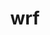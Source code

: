 ---
title: "wrf"
layout: cache
categories: [package, develop]
meta: {"compilers": ["gcc@11.4.0", "gcc@12.4.0", "intel-oneapi-compilers@2024.1.0", "intel-oneapi-compilers@2025.1.0"], "num_specs": 95, "num_specs_by_stack": {"aws-pcluster-neoverse_v1": 17, "aws-pcluster-x86_64_v4": 32, "e4s": 30, "e4s-oneapi": 16, "root": 95}, "oss": ["amzn2", "ubuntu22.04"], "platforms": ["linux"], "stacks": ["aws-pcluster-neoverse_v1", "aws-pcluster-x86_64_v4", "e4s", "e4s-oneapi", "root"], "targets": ["neoverse_v1", "x86_64_v3", "x86_64_v4"], "versions": ["4.6.1"]}
spec_details: [{"compiler": "intel-oneapi-compilers@2024.1.0", "hash": "242lgu6h3u4salk3mdmc2uiesmfxunth", "os": "amzn2", "platform": "linux", "size": "-", "stacks": ["aws-pcluster-x86_64_v4", "root"], "target": "x86_64_v3", "variants": ["~adios2", "build_system=generic", "build_type='dm+sm'", "~chem", "compile_type=em_real", "nesting=basic", "~netcdf_classic", "patches:=68548f6,908c718,d2f296e,f3dd50d", "+pnetcdf"], "versions": ["4.6.1"]}, {"compiler": "intel-oneapi-compilers@2024.1.0", "hash": "2aoit2fvm2zoq73jbggdn3c4tumnyfrp", "os": "amzn2", "platform": "linux", "size": "-", "stacks": ["aws-pcluster-x86_64_v4", "root"], "target": "x86_64_v4", "variants": ["~adios2", "build_system=generic", "build_type='dm+sm'", "~chem", "compile_type=em_real", "nesting=basic", "~netcdf_classic", "patches:=68548f6,908c718,d2f296e,f3dd50d", "+pnetcdf"], "versions": ["4.6.1"]}, {"compiler": "gcc@12.4.0", "hash": "2fepezdz4hd2siiydkclfyepo5a2yvmj", "os": "amzn2", "platform": "linux", "size": "-", "stacks": ["aws-pcluster-neoverse_v1", "root"], "target": "neoverse_v1", "variants": ["~adios2", "build_system=generic", "build_type=dmpar", "~chem", "compile_type=em_real", "nesting=basic", "~netcdf_classic", "patches:=68548f6,908c718,f3dd50d", "+pnetcdf"], "versions": ["4.6.1"]}, {"compiler": "intel-oneapi-compilers@2024.1.0", "hash": "2hdclsjnsybbi27dj74h2fmv4vmwmqxn", "os": "amzn2", "platform": "linux", "size": "-", "stacks": ["aws-pcluster-x86_64_v4", "root"], "target": "x86_64_v4", "variants": ["~adios2", "build_system=generic", "build_type='dm+sm'", "~chem", "compile_type=em_real", "nesting=basic", "~netcdf_classic", "patches:=68548f6,908c718,d2f296e,f3dd50d", "+pnetcdf"], "versions": ["4.6.1"]}, {"compiler": "gcc@11.4.0", "hash": "2mrptaazgor3jjocyuppknrtyffed5ac", "os": "ubuntu22.04", "platform": "linux", "size": "-", "stacks": ["e4s", "root"], "target": "x86_64_v3", "variants": ["~adios2", "build_system=generic", "build_type=dmpar", "~chem", "compile_type=em_real", "nesting=basic", "~netcdf_classic", "patches:=68548f6,908c718,f3dd50d", "+pnetcdf"], "versions": ["4.6.1"]}, {"compiler": "gcc@11.4.0", "hash": "3api6wzvrwe5wxov3rz4nxnw7emcvlql", "os": "ubuntu22.04", "platform": "linux", "size": "-", "stacks": ["e4s", "root"], "target": "x86_64_v3", "variants": ["~adios2", "build_system=generic", "build_type=dmpar", "~chem", "compile_type=em_real", "nesting=basic", "~netcdf_classic", "patches:=68548f6,908c718,f3dd50d", "+pnetcdf"], "versions": ["4.6.1"]}, {"compiler": "gcc@11.4.0", "hash": "3mhvzbrdtb5fah2cwcri7tv7ztupw7ip", "os": "ubuntu22.04", "platform": "linux", "size": "-", "stacks": ["e4s", "root"], "target": "x86_64_v3", "variants": ["~adios2", "build_system=generic", "build_type=dmpar", "~chem", "compile_type=em_real", "nesting=basic", "~netcdf_classic", "patches:=68548f6,908c718,f3dd50d", "+pnetcdf"], "versions": ["4.6.1"]}, {"compiler": "gcc@11.4.0", "hash": "3uqnlaiyidcup452zga7fnr3wdt2n2gx", "os": "ubuntu22.04", "platform": "linux", "size": "-", "stacks": ["e4s", "root"], "target": "x86_64_v3", "variants": ["~adios2", "build_system=generic", "build_type=dmpar", "~chem", "compile_type=em_real", "nesting=basic", "~netcdf_classic", "patches:=68548f6,908c718,f3dd50d", "+pnetcdf"], "versions": ["4.6.1"]}, {"compiler": "gcc@12.4.0", "hash": "42qpybdkd57tdtyqyxxfx4elyd6f4rsi", "os": "amzn2", "platform": "linux", "size": "-", "stacks": ["aws-pcluster-neoverse_v1", "root"], "target": "neoverse_v1", "variants": ["~adios2", "build_system=generic", "build_type=dmpar", "~chem", "compile_type=em_real", "nesting=basic", "~netcdf_classic", "patches:=68548f6,908c718,f3dd50d", "+pnetcdf"], "versions": ["4.6.1"]}, {"compiler": "gcc@12.4.0", "hash": "437bbhapm6lqxgymqmuzhnbjbvptynql", "os": "amzn2", "platform": "linux", "size": "-", "stacks": ["aws-pcluster-neoverse_v1", "root"], "target": "neoverse_v1", "variants": ["~adios2", "build_system=generic", "build_type=dmpar", "~chem", "compile_type=em_real", "nesting=basic", "~netcdf_classic", "patches:=68548f6,908c718,f3dd50d", "+pnetcdf"], "versions": ["4.6.1"]}, {"compiler": "intel-oneapi-compilers@2025.1.0", "hash": "4dn4vlardq4c2ievyen7fdv67h6uov3u", "os": "ubuntu22.04", "platform": "linux", "size": "-", "stacks": ["e4s-oneapi", "root"], "target": "x86_64_v3", "variants": ["~adios2", "build_system=generic", "build_type=dmpar", "~chem", "compile_type=em_real", "nesting=basic", "~netcdf_classic", "patches:=68548f6,908c718,d2f296e,f3dd50d", "+pnetcdf"], "versions": ["4.6.1"]}, {"compiler": "intel-oneapi-compilers@2024.1.0", "hash": "4tefflhfdw6z7dag7oycun6uqgfytzjj", "os": "amzn2", "platform": "linux", "size": "-", "stacks": ["aws-pcluster-x86_64_v4", "root"], "target": "x86_64_v3", "variants": ["~adios2", "build_system=generic", "build_type='dm+sm'", "~chem", "compile_type=em_real", "nesting=basic", "~netcdf_classic", "patches:=68548f6,908c718,d2f296e,f3dd50d", "+pnetcdf"], "versions": ["4.6.1"]}, {"compiler": "gcc@11.4.0", "hash": "4zo6dioi5gjisx3spmwc2ad74n3gt2vy", "os": "ubuntu22.04", "platform": "linux", "size": "-", "stacks": ["e4s", "root"], "target": "x86_64_v3", "variants": ["~adios2", "build_system=generic", "build_type=dmpar", "~chem", "compile_type=em_real", "nesting=basic", "~netcdf_classic", "patches:=68548f6,908c718,f3dd50d", "+pnetcdf"], "versions": ["4.6.1"]}, {"compiler": "intel-oneapi-compilers@2025.1.0", "hash": "5croch3oppv554xbpk5rxo47bmnghigd", "os": "ubuntu22.04", "platform": "linux", "size": "-", "stacks": ["e4s-oneapi", "root"], "target": "x86_64_v3", "variants": ["~adios2", "build_system=generic", "build_type=dmpar", "~chem", "compile_type=em_real", "nesting=basic", "~netcdf_classic", "patches:=68548f6,908c718,d2f296e,f3dd50d", "+pnetcdf"], "versions": ["4.6.1"]}, {"compiler": "intel-oneapi-compilers@2025.1.0", "hash": "5hrdptaj46rfzxqcspiecljgm5aosvfe", "os": "ubuntu22.04", "platform": "linux", "size": "-", "stacks": ["e4s-oneapi", "root"], "target": "x86_64_v3", "variants": ["~adios2", "build_system=generic", "build_type=dmpar", "~chem", "compile_type=em_real", "nesting=basic", "~netcdf_classic", "patches:=68548f6,908c718,d2f296e,f3dd50d", "+pnetcdf"], "versions": ["4.6.1"]}, {"compiler": "intel-oneapi-compilers@2024.1.0", "hash": "5mtq7kejqwqgbvnfutib2bf5enduucqi", "os": "amzn2", "platform": "linux", "size": "-", "stacks": ["aws-pcluster-x86_64_v4", "root"], "target": "x86_64_v4", "variants": ["~adios2", "build_system=generic", "build_type='dm+sm'", "~chem", "compile_type=em_real", "nesting=basic", "~netcdf_classic", "patches:=68548f6,908c718,d2f296e,f3dd50d", "+pnetcdf"], "versions": ["4.6.1"]}, {"compiler": "intel-oneapi-compilers@2024.1.0", "hash": "5tvjjxvn2ry56qui7im4pnbqw6l4w2kf", "os": "amzn2", "platform": "linux", "size": "-", "stacks": ["aws-pcluster-x86_64_v4", "root"], "target": "x86_64_v3", "variants": ["~adios2", "build_system=generic", "build_type='dm+sm'", "~chem", "compile_type=em_real", "nesting=basic", "~netcdf_classic", "patches:=68548f6,908c718,d2f296e,f3dd50d", "+pnetcdf"], "versions": ["4.6.1"]}, {"compiler": "gcc@11.4.0", "hash": "62tzqrogdn2ahi5ykakt3dfpull6x5ws", "os": "ubuntu22.04", "platform": "linux", "size": "-", "stacks": ["e4s", "root"], "target": "x86_64_v3", "variants": ["~adios2", "build_system=generic", "build_type=dmpar", "~chem", "compile_type=em_real", "nesting=basic", "~netcdf_classic", "patches:=68548f6,908c718,f3dd50d", "+pnetcdf"], "versions": ["4.6.1"]}, {"compiler": "gcc@11.4.0", "hash": "6abscfu4fyjay7pgu7gu5y7zkkffyq6x", "os": "ubuntu22.04", "platform": "linux", "size": "-", "stacks": ["e4s", "root"], "target": "x86_64_v3", "variants": ["~adios2", "build_system=generic", "build_type=dmpar", "~chem", "compile_type=em_real", "nesting=basic", "~netcdf_classic", "patches:=68548f6,908c718,f3dd50d", "+pnetcdf"], "versions": ["4.6.1"]}, {"compiler": "gcc@11.4.0", "hash": "6mjviubfobfw3rkz6p7dnx6n36nmdjnj", "os": "ubuntu22.04", "platform": "linux", "size": "-", "stacks": ["e4s", "root"], "target": "x86_64_v3", "variants": ["~adios2", "build_system=generic", "build_type=dmpar", "~chem", "compile_type=em_real", "nesting=basic", "~netcdf_classic", "patches:=68548f6,908c718,f3dd50d", "+pnetcdf"], "versions": ["4.6.1"]}, {"compiler": "intel-oneapi-compilers@2024.1.0", "hash": "75grrdbqjri6w2tdlk3wvluvkffr6qxm", "os": "amzn2", "platform": "linux", "size": "-", "stacks": ["aws-pcluster-x86_64_v4", "root"], "target": "x86_64_v3", "variants": ["~adios2", "build_system=generic", "build_type='dm+sm'", "~chem", "compile_type=em_real", "nesting=basic", "~netcdf_classic", "patches:=68548f6,908c718,d2f296e,f3dd50d", "+pnetcdf"], "versions": ["4.6.1"]}, {"compiler": "gcc@11.4.0", "hash": "a7646r4ttqfjrct23tpbmia6qly6xz6z", "os": "ubuntu22.04", "platform": "linux", "size": "-", "stacks": ["e4s", "root"], "target": "x86_64_v3", "variants": ["~adios2", "build_system=generic", "build_type=dmpar", "~chem", "compile_type=em_real", "nesting=basic", "~netcdf_classic", "patches:=68548f6,908c718,f3dd50d", "+pnetcdf"], "versions": ["4.6.1"]}, {"compiler": "gcc@11.4.0", "hash": "adaedzwiqplum7zsru3u5fq7xbf2rs6v", "os": "ubuntu22.04", "platform": "linux", "size": "-", "stacks": ["e4s", "root"], "target": "x86_64_v3", "variants": ["~adios2", "build_system=generic", "build_type=dmpar", "~chem", "compile_type=em_real", "nesting=basic", "~netcdf_classic", "patches:=68548f6,908c718,f3dd50d", "+pnetcdf"], "versions": ["4.6.1"]}, {"compiler": "gcc@12.4.0", "hash": "aezr4zicpjvhluma22pra7nidwqsmlzm", "os": "amzn2", "platform": "linux", "size": "-", "stacks": ["aws-pcluster-neoverse_v1", "root"], "target": "neoverse_v1", "variants": ["~adios2", "build_system=generic", "build_type=dmpar", "~chem", "compile_type=em_real", "nesting=basic", "~netcdf_classic", "patches:=68548f6,908c718,f3dd50d", "+pnetcdf"], "versions": ["4.6.1"]}, {"compiler": "intel-oneapi-compilers@2024.1.0", "hash": "anvbx2t3naxokfykqszpkrgdnss76ugc", "os": "amzn2", "platform": "linux", "size": "-", "stacks": ["aws-pcluster-x86_64_v4", "root"], "target": "x86_64_v4", "variants": ["~adios2", "build_system=generic", "build_type='dm+sm'", "~chem", "compile_type=em_real", "nesting=basic", "~netcdf_classic", "patches:=68548f6,908c718,d2f296e,f3dd50d", "+pnetcdf"], "versions": ["4.6.1"]}, {"compiler": "intel-oneapi-compilers@2024.1.0", "hash": "b4glpzgzjyotkzgmg6zrh623tdut2rtg", "os": "amzn2", "platform": "linux", "size": "-", "stacks": ["aws-pcluster-x86_64_v4", "root"], "target": "x86_64_v4", "variants": ["~adios2", "build_system=generic", "build_type='dm+sm'", "~chem", "compile_type=em_real", "nesting=basic", "~netcdf_classic", "patches:=68548f6,908c718,d2f296e,f3dd50d", "+pnetcdf"], "versions": ["4.6.1"]}, {"compiler": "gcc@11.4.0", "hash": "bzvk2yp2xbkj5syvqaabgsdw4cgs3ch7", "os": "ubuntu22.04", "platform": "linux", "size": "-", "stacks": ["e4s", "root"], "target": "x86_64_v3", "variants": ["~adios2", "build_system=generic", "build_type=dmpar", "~chem", "compile_type=em_real", "nesting=basic", "~netcdf_classic", "patches:=68548f6,908c718,f3dd50d", "+pnetcdf"], "versions": ["4.6.1"]}, {"compiler": "intel-oneapi-compilers@2024.1.0", "hash": "colyfbynf5cju7akmu3nxih2wkl5r2sa", "os": "amzn2", "platform": "linux", "size": "-", "stacks": ["aws-pcluster-x86_64_v4", "root"], "target": "x86_64_v4", "variants": ["~adios2", "build_system=generic", "build_type='dm+sm'", "~chem", "compile_type=em_real", "nesting=basic", "~netcdf_classic", "patches:=68548f6,908c718,d2f296e,f3dd50d", "+pnetcdf"], "versions": ["4.6.1"]}, {"compiler": "gcc@11.4.0", "hash": "d7pcsbppy7up4fpcw6bpi7zsoizp7uhz", "os": "ubuntu22.04", "platform": "linux", "size": "-", "stacks": ["e4s", "root"], "target": "x86_64_v3", "variants": ["~adios2", "build_system=generic", "build_type=dmpar", "~chem", "compile_type=em_real", "nesting=basic", "~netcdf_classic", "patches:=68548f6,908c718,f3dd50d", "+pnetcdf"], "versions": ["4.6.1"]}, {"compiler": "gcc@12.4.0", "hash": "dgfraklkis5i2lsjzwjvc435uzyjfb4h", "os": "amzn2", "platform": "linux", "size": "-", "stacks": ["aws-pcluster-neoverse_v1", "root"], "target": "neoverse_v1", "variants": ["~adios2", "build_system=generic", "build_type=dmpar", "~chem", "compile_type=em_real", "nesting=basic", "~netcdf_classic", "patches:=68548f6,908c718,f3dd50d", "+pnetcdf"], "versions": ["4.6.1"]}, {"compiler": "gcc@12.4.0", "hash": "dhg3jmkqqnvrlyq72qoav6jhedejuqh4", "os": "amzn2", "platform": "linux", "size": "-", "stacks": ["aws-pcluster-neoverse_v1", "root"], "target": "neoverse_v1", "variants": ["~adios2", "build_system=generic", "build_type=dmpar", "~chem", "compile_type=em_real", "nesting=basic", "~netcdf_classic", "patches:=68548f6,908c718,f3dd50d", "+pnetcdf"], "versions": ["4.6.1"]}, {"compiler": "gcc@11.4.0", "hash": "dmn6wtkscfojl2rxv7yffdd3br7a26zz", "os": "ubuntu22.04", "platform": "linux", "size": "-", "stacks": ["e4s", "root"], "target": "x86_64_v3", "variants": ["~adios2", "build_system=generic", "build_type=dmpar", "~chem", "compile_type=em_real", "nesting=basic", "~netcdf_classic", "patches:=68548f6,908c718,f3dd50d", "+pnetcdf"], "versions": ["4.6.1"]}, {"compiler": "gcc@11.4.0", "hash": "dnyp5dvtp4gpd5agmarszmgeaerofbej", "os": "ubuntu22.04", "platform": "linux", "size": "-", "stacks": ["e4s", "root"], "target": "x86_64_v3", "variants": ["~adios2", "build_system=generic", "build_type=dmpar", "~chem", "compile_type=em_real", "nesting=basic", "~netcdf_classic", "patches:=68548f6,908c718,f3dd50d", "+pnetcdf"], "versions": ["4.6.1"]}, {"compiler": "intel-oneapi-compilers@2024.1.0", "hash": "duad6noq4dq22titg7t4khy5ehbg7eqg", "os": "amzn2", "platform": "linux", "size": "-", "stacks": ["aws-pcluster-x86_64_v4", "root"], "target": "x86_64_v3", "variants": ["~adios2", "build_system=generic", "build_type='dm+sm'", "~chem", "compile_type=em_real", "nesting=basic", "~netcdf_classic", "patches:=68548f6,908c718,d2f296e,f3dd50d", "+pnetcdf"], "versions": ["4.6.1"]}, {"compiler": "intel-oneapi-compilers@2024.1.0", "hash": "e327cqkbkmjhwjbeyw5ikjv4ahbsg5mz", "os": "amzn2", "platform": "linux", "size": "-", "stacks": ["aws-pcluster-x86_64_v4", "root"], "target": "x86_64_v3", "variants": ["~adios2", "build_system=generic", "build_type='dm+sm'", "~chem", "compile_type=em_real", "nesting=basic", "~netcdf_classic", "patches:=68548f6,908c718,d2f296e,f3dd50d", "+pnetcdf"], "versions": ["4.6.1"]}, {"compiler": "gcc@11.4.0", "hash": "exa757nyenrhwy7ecb67odnlznz7v5fs", "os": "ubuntu22.04", "platform": "linux", "size": "-", "stacks": ["e4s", "root"], "target": "x86_64_v3", "variants": ["~adios2", "build_system=generic", "build_type=dmpar", "~chem", "compile_type=em_real", "nesting=basic", "~netcdf_classic", "patches:=68548f6,908c718,f3dd50d", "+pnetcdf"], "versions": ["4.6.1"]}, {"compiler": "gcc@11.4.0", "hash": "fbjyheyyy6f2uwgbul76jmqnbnp6hmeh", "os": "ubuntu22.04", "platform": "linux", "size": "-", "stacks": ["e4s", "root"], "target": "x86_64_v3", "variants": ["~adios2", "build_system=generic", "build_type=dmpar", "~chem", "compile_type=em_real", "nesting=basic", "~netcdf_classic", "patches:=68548f6,908c718,f3dd50d", "+pnetcdf"], "versions": ["4.6.1"]}, {"compiler": "intel-oneapi-compilers@2024.1.0", "hash": "fmtzunvpwynrbkygk3jh7deiu4mozsix", "os": "amzn2", "platform": "linux", "size": "-", "stacks": ["aws-pcluster-x86_64_v4", "root"], "target": "x86_64_v4", "variants": ["~adios2", "build_system=generic", "build_type='dm+sm'", "~chem", "compile_type=em_real", "nesting=basic", "~netcdf_classic", "patches:=68548f6,908c718,d2f296e,f3dd50d", "+pnetcdf"], "versions": ["4.6.1"]}, {"compiler": "intel-oneapi-compilers@2025.1.0", "hash": "fpcidlome3pgl4h53jd7zp356i3cprdh", "os": "ubuntu22.04", "platform": "linux", "size": "-", "stacks": ["e4s-oneapi", "root"], "target": "x86_64_v3", "variants": ["~adios2", "build_system=generic", "build_type=dmpar", "~chem", "compile_type=em_real", "nesting=basic", "~netcdf_classic", "patches:=68548f6,908c718,d2f296e,f3dd50d", "+pnetcdf"], "versions": ["4.6.1"]}, {"compiler": "intel-oneapi-compilers@2024.1.0", "hash": "fpedxypnxqkv6n5apjdh5d47n7hgqhhr", "os": "amzn2", "platform": "linux", "size": "-", "stacks": ["aws-pcluster-x86_64_v4", "root"], "target": "x86_64_v3", "variants": ["~adios2", "build_system=generic", "build_type='dm+sm'", "~chem", "compile_type=em_real", "nesting=basic", "~netcdf_classic", "patches:=68548f6,908c718,d2f296e,f3dd50d", "+pnetcdf"], "versions": ["4.6.1"]}, {"compiler": "intel-oneapi-compilers@2025.1.0", "hash": "fwcxukrul7zmmdcclsxmnihm77ceouzv", "os": "ubuntu22.04", "platform": "linux", "size": "-", "stacks": ["e4s-oneapi", "root"], "target": "x86_64_v3", "variants": ["~adios2", "build_system=generic", "build_type=dmpar", "~chem", "compile_type=em_real", "nesting=basic", "~netcdf_classic", "patches:=68548f6,908c718,d2f296e,f3dd50d", "+pnetcdf"], "versions": ["4.6.1"]}, {"compiler": "gcc@12.4.0", "hash": "gs55kxewwytzlrboqhjtyjteoob5iqit", "os": "amzn2", "platform": "linux", "size": "-", "stacks": ["aws-pcluster-neoverse_v1", "root"], "target": "neoverse_v1", "variants": ["~adios2", "build_system=generic", "build_type=dmpar", "~chem", "compile_type=em_real", "nesting=basic", "~netcdf_classic", "patches:=68548f6,908c718,f3dd50d", "+pnetcdf"], "versions": ["4.6.1"]}, {"compiler": "gcc@12.4.0", "hash": "hdf23n4a5il5ght74a67kvrkbos6xv25", "os": "amzn2", "platform": "linux", "size": "-", "stacks": ["aws-pcluster-neoverse_v1", "root"], "target": "neoverse_v1", "variants": ["~adios2", "build_system=generic", "build_type=dmpar", "~chem", "compile_type=em_real", "nesting=basic", "~netcdf_classic", "patches:=68548f6,908c718,f3dd50d", "+pnetcdf"], "versions": ["4.6.1"]}, {"compiler": "intel-oneapi-compilers@2024.1.0", "hash": "hnha4jziylh3mugq5ckrlabszgs6bgvn", "os": "amzn2", "platform": "linux", "size": "-", "stacks": ["aws-pcluster-x86_64_v4", "root"], "target": "x86_64_v3", "variants": ["~adios2", "build_system=generic", "build_type='dm+sm'", "~chem", "compile_type=em_real", "nesting=basic", "~netcdf_classic", "patches:=68548f6,908c718,d2f296e,f3dd50d", "+pnetcdf"], "versions": ["4.6.1"]}, {"compiler": "intel-oneapi-compilers@2024.1.0", "hash": "i3viaviwm3je2hyjht2lay7daslyrrm7", "os": "amzn2", "platform": "linux", "size": "-", "stacks": ["aws-pcluster-x86_64_v4", "root"], "target": "x86_64_v3", "variants": ["~adios2", "build_system=generic", "build_type='dm+sm'", "~chem", "compile_type=em_real", "nesting=basic", "~netcdf_classic", "patches:=68548f6,908c718,d2f296e,f3dd50d", "+pnetcdf"], "versions": ["4.6.1"]}, {"compiler": "intel-oneapi-compilers@2024.1.0", "hash": "i7flo27ny5qmwaqn2p24ifdjgftr6stg", "os": "amzn2", "platform": "linux", "size": "-", "stacks": ["aws-pcluster-x86_64_v4", "root"], "target": "x86_64_v4", "variants": ["~adios2", "build_system=generic", "build_type='dm+sm'", "~chem", "compile_type=em_real", "nesting=basic", "~netcdf_classic", "patches:=68548f6,908c718,d2f296e,f3dd50d", "+pnetcdf"], "versions": ["4.6.1"]}, {"compiler": "gcc@12.4.0", "hash": "irlavwa3xkvo2fsjjwjsbiok6zflzd6t", "os": "amzn2", "platform": "linux", "size": "-", "stacks": ["aws-pcluster-neoverse_v1", "root"], "target": "neoverse_v1", "variants": ["~adios2", "build_system=generic", "build_type=dmpar", "~chem", "compile_type=em_real", "nesting=basic", "~netcdf_classic", "patches:=68548f6,908c718,f3dd50d", "+pnetcdf"], "versions": ["4.6.1"]}, {"compiler": "gcc@11.4.0", "hash": "jryxfce4v2rve4fwwxl4pao2upokmlyo", "os": "ubuntu22.04", "platform": "linux", "size": "-", "stacks": ["e4s", "root"], "target": "x86_64_v3", "variants": ["~adios2", "build_system=generic", "build_type=dmpar", "~chem", "compile_type=em_real", "nesting=basic", "~netcdf_classic", "patches:=68548f6,908c718,f3dd50d", "+pnetcdf"], "versions": ["4.6.1"]}, {"compiler": "intel-oneapi-compilers@2024.1.0", "hash": "l33stkv4awqfupabp6urbbe6pb3tbz56", "os": "amzn2", "platform": "linux", "size": "-", "stacks": ["aws-pcluster-x86_64_v4", "root"], "target": "x86_64_v4", "variants": ["~adios2", "build_system=generic", "build_type='dm+sm'", "~chem", "compile_type=em_real", "nesting=basic", "~netcdf_classic", "patches:=68548f6,908c718,d2f296e,f3dd50d", "+pnetcdf"], "versions": ["4.6.1"]}, {"compiler": "gcc@11.4.0", "hash": "l4ao4w7jkvwlwizik7dluokno2jbyi36", "os": "ubuntu22.04", "platform": "linux", "size": "-", "stacks": ["e4s", "root"], "target": "x86_64_v3", "variants": ["~adios2", "build_system=generic", "build_type=dmpar", "~chem", "compile_type=em_real", "nesting=basic", "~netcdf_classic", "patches:=68548f6,908c718,f3dd50d", "+pnetcdf"], "versions": ["4.6.1"]}, {"compiler": "intel-oneapi-compilers@2025.1.0", "hash": "lysmahwqwclf7e5kpjfs6sk4m2sfara4", "os": "ubuntu22.04", "platform": "linux", "size": "-", "stacks": ["e4s-oneapi", "root"], "target": "x86_64_v3", "variants": ["~adios2", "build_system=generic", "build_type=dmpar", "~chem", "compile_type=em_real", "nesting=basic", "~netcdf_classic", "patches:=68548f6,908c718,d2f296e,f3dd50d", "+pnetcdf"], "versions": ["4.6.1"]}, {"compiler": "gcc@12.4.0", "hash": "m25nkd52i5uqgmqd4tm4tourj63oly4w", "os": "amzn2", "platform": "linux", "size": "-", "stacks": ["aws-pcluster-neoverse_v1", "root"], "target": "neoverse_v1", "variants": ["~adios2", "build_system=generic", "build_type=dmpar", "~chem", "compile_type=em_real", "nesting=basic", "~netcdf_classic", "patches:=68548f6,908c718,f3dd50d", "+pnetcdf"], "versions": ["4.6.1"]}, {"compiler": "intel-oneapi-compilers@2024.1.0", "hash": "m5wi4uqohua52vnjb3us6efurvdorgca", "os": "amzn2", "platform": "linux", "size": "-", "stacks": ["aws-pcluster-x86_64_v4", "root"], "target": "x86_64_v4", "variants": ["~adios2", "build_system=generic", "build_type='dm+sm'", "~chem", "compile_type=em_real", "nesting=basic", "~netcdf_classic", "patches:=68548f6,908c718,d2f296e,f3dd50d", "+pnetcdf"], "versions": ["4.6.1"]}, {"compiler": "intel-oneapi-compilers@2024.1.0", "hash": "mgdk4rvunwi3hv5b5cgqx3jsrukg3fqw", "os": "amzn2", "platform": "linux", "size": "-", "stacks": ["aws-pcluster-x86_64_v4", "root"], "target": "x86_64_v4", "variants": ["~adios2", "build_system=generic", "build_type='dm+sm'", "~chem", "compile_type=em_real", "nesting=basic", "~netcdf_classic", "patches:=68548f6,908c718,d2f296e,f3dd50d", "+pnetcdf"], "versions": ["4.6.1"]}, {"compiler": "intel-oneapi-compilers@2024.1.0", "hash": "mw4736wfwt7ahdit2asiuanzdnba4gl5", "os": "amzn2", "platform": "linux", "size": "-", "stacks": ["aws-pcluster-x86_64_v4", "root"], "target": "x86_64_v3", "variants": ["~adios2", "build_system=generic", "build_type='dm+sm'", "~chem", "compile_type=em_real", "nesting=basic", "~netcdf_classic", "patches:=68548f6,908c718,d2f296e,f3dd50d", "+pnetcdf"], "versions": ["4.6.1"]}, {"compiler": "gcc@11.4.0", "hash": "nspuuz5vya5owx3b46ivkxvljci2ghzi", "os": "ubuntu22.04", "platform": "linux", "size": "-", "stacks": ["e4s", "root"], "target": "x86_64_v3", "variants": ["~adios2", "build_system=generic", "build_type=dmpar", "~chem", "compile_type=em_real", "nesting=basic", "~netcdf_classic", "patches:=68548f6,908c718,f3dd50d", "+pnetcdf"], "versions": ["4.6.1"]}, {"compiler": "intel-oneapi-compilers@2024.1.0", "hash": "nxxl5dkqdzfzz5vhgavhz4jtemzyewnw", "os": "amzn2", "platform": "linux", "size": "-", "stacks": ["aws-pcluster-x86_64_v4", "root"], "target": "x86_64_v4", "variants": ["~adios2", "build_system=generic", "build_type='dm+sm'", "~chem", "compile_type=em_real", "nesting=basic", "~netcdf_classic", "patches:=68548f6,908c718,d2f296e,f3dd50d", "+pnetcdf"], "versions": ["4.6.1"]}, {"compiler": "gcc@12.4.0", "hash": "nxxvl4pyxjzd5aytfm4ouabosicyqi3u", "os": "amzn2", "platform": "linux", "size": "-", "stacks": ["aws-pcluster-neoverse_v1", "root"], "target": "neoverse_v1", "variants": ["~adios2", "build_system=generic", "build_type=dmpar", "~chem", "compile_type=em_real", "nesting=basic", "~netcdf_classic", "patches:=68548f6,908c718,f3dd50d", "+pnetcdf"], "versions": ["4.6.1"]}, {"compiler": "gcc@12.4.0", "hash": "o57tjaf5u5zxqunscmla6xiecuctqap4", "os": "amzn2", "platform": "linux", "size": "-", "stacks": ["aws-pcluster-neoverse_v1", "root"], "target": "neoverse_v1", "variants": ["~adios2", "build_system=generic", "build_type=dmpar", "~chem", "compile_type=em_real", "nesting=basic", "~netcdf_classic", "patches:=68548f6,908c718,f3dd50d", "+pnetcdf"], "versions": ["4.6.1"]}, {"compiler": "gcc@11.4.0", "hash": "o5xdvy6qdyv67a3vxjh7s5hvjen5wa4x", "os": "ubuntu22.04", "platform": "linux", "size": "-", "stacks": ["e4s", "root"], "target": "x86_64_v3", "variants": ["~adios2", "build_system=generic", "build_type=dmpar", "~chem", "compile_type=em_real", "nesting=basic", "~netcdf_classic", "patches:=68548f6,908c718,f3dd50d", "+pnetcdf"], "versions": ["4.6.1"]}, {"compiler": "intel-oneapi-compilers@2024.1.0", "hash": "o7o7uzffjt5ctqzr2sw5ofv2uerllnrg", "os": "amzn2", "platform": "linux", "size": "-", "stacks": ["aws-pcluster-x86_64_v4", "root"], "target": "x86_64_v3", "variants": ["~adios2", "build_system=generic", "build_type='dm+sm'", "~chem", "compile_type=em_real", "nesting=basic", "~netcdf_classic", "patches:=68548f6,908c718,d2f296e,f3dd50d", "+pnetcdf"], "versions": ["4.6.1"]}, {"compiler": "intel-oneapi-compilers@2025.1.0", "hash": "oek3i6h74pr5rsvqh5fil5gzlgs4j2wk", "os": "ubuntu22.04", "platform": "linux", "size": "-", "stacks": ["e4s-oneapi", "root"], "target": "x86_64_v3", "variants": ["~adios2", "build_system=generic", "build_type=dmpar", "~chem", "compile_type=em_real", "nesting=basic", "~netcdf_classic", "patches:=68548f6,908c718,d2f296e,f3dd50d", "+pnetcdf"], "versions": ["4.6.1"]}, {"compiler": "gcc@11.4.0", "hash": "pmdlmh333se3w5xum32xrfwng2lyzn5y", "os": "ubuntu22.04", "platform": "linux", "size": "-", "stacks": ["e4s", "root"], "target": "x86_64_v3", "variants": ["~adios2", "build_system=generic", "build_type=dmpar", "~chem", "compile_type=em_real", "nesting=basic", "~netcdf_classic", "patches:=68548f6,908c718,f3dd50d", "+pnetcdf"], "versions": ["4.6.1"]}, {"compiler": "intel-oneapi-compilers@2025.1.0", "hash": "puwwbt4gymq5xmtsbry7qbjfccclaaqy", "os": "ubuntu22.04", "platform": "linux", "size": "-", "stacks": ["e4s-oneapi", "root"], "target": "x86_64_v3", "variants": ["~adios2", "build_system=generic", "build_type=dmpar", "~chem", "compile_type=em_real", "nesting=basic", "~netcdf_classic", "patches:=68548f6,908c718,d2f296e,f3dd50d", "+pnetcdf"], "versions": ["4.6.1"]}, {"compiler": "gcc@11.4.0", "hash": "qikf6ku6c53yfzqx672vonsmjlclk6sy", "os": "ubuntu22.04", "platform": "linux", "size": "-", "stacks": ["e4s", "root"], "target": "x86_64_v3", "variants": ["~adios2", "build_system=generic", "build_type=dmpar", "~chem", "compile_type=em_real", "nesting=basic", "~netcdf_classic", "patches:=68548f6,908c718,f3dd50d", "+pnetcdf"], "versions": ["4.6.1"]}, {"compiler": "intel-oneapi-compilers@2024.1.0", "hash": "qslmp4oqvurhxqwpzsjojfisxz6pyj2w", "os": "amzn2", "platform": "linux", "size": "-", "stacks": ["aws-pcluster-x86_64_v4", "root"], "target": "x86_64_v3", "variants": ["~adios2", "build_system=generic", "build_type='dm+sm'", "~chem", "compile_type=em_real", "nesting=basic", "~netcdf_classic", "patches:=68548f6,908c718,d2f296e,f3dd50d", "+pnetcdf"], "versions": ["4.6.1"]}, {"compiler": "intel-oneapi-compilers@2024.1.0", "hash": "re4yr6wqyprzoy7xsuwaphyoguftau42", "os": "amzn2", "platform": "linux", "size": "-", "stacks": ["aws-pcluster-x86_64_v4", "root"], "target": "x86_64_v3", "variants": ["~adios2", "build_system=generic", "build_type='dm+sm'", "~chem", "compile_type=em_real", "nesting=basic", "~netcdf_classic", "patches:=68548f6,908c718,d2f296e,f3dd50d", "+pnetcdf"], "versions": ["4.6.1"]}, {"compiler": "gcc@11.4.0", "hash": "rewupkegfhubickjyp7ifq5sbqiszyec", "os": "ubuntu22.04", "platform": "linux", "size": "-", "stacks": ["e4s", "root"], "target": "x86_64_v3", "variants": ["~adios2", "build_system=generic", "build_type=dmpar", "~chem", "compile_type=em_real", "nesting=basic", "~netcdf_classic", "patches:=68548f6,908c718,f3dd50d", "+pnetcdf"], "versions": ["4.6.1"]}, {"compiler": "gcc@11.4.0", "hash": "ryu7fzp37v4pqjwbetam3v54nkyummci", "os": "ubuntu22.04", "platform": "linux", "size": "-", "stacks": ["e4s", "root"], "target": "x86_64_v3", "variants": ["~adios2", "build_system=generic", "build_type=dmpar", "~chem", "compile_type=em_real", "nesting=basic", "~netcdf_classic", "patches:=68548f6,908c718,f3dd50d", "+pnetcdf"], "versions": ["4.6.1"]}, {"compiler": "intel-oneapi-compilers@2025.1.0", "hash": "swelcsnxgzyp6prni3dva6aew7jq7pfu", "os": "ubuntu22.04", "platform": "linux", "size": "-", "stacks": ["e4s-oneapi", "root"], "target": "x86_64_v3", "variants": ["~adios2", "build_system=generic", "build_type=dmpar", "~chem", "compile_type=em_real", "nesting=basic", "~netcdf_classic", "patches:=68548f6,908c718,d2f296e,f3dd50d", "+pnetcdf"], "versions": ["4.6.1"]}, {"compiler": "gcc@12.4.0", "hash": "t4okyf5vltjvvv3f3txdsrt3zyzlbfjs", "os": "amzn2", "platform": "linux", "size": "-", "stacks": ["aws-pcluster-neoverse_v1", "root"], "target": "neoverse_v1", "variants": ["~adios2", "build_system=generic", "build_type=dmpar", "~chem", "compile_type=em_real", "nesting=basic", "~netcdf_classic", "patches:=68548f6,908c718,f3dd50d", "+pnetcdf"], "versions": ["4.6.1"]}, {"compiler": "intel-oneapi-compilers@2025.1.0", "hash": "t5mf6zjckznahylwttpaw2dlxe5eciot", "os": "ubuntu22.04", "platform": "linux", "size": "-", "stacks": ["e4s-oneapi", "root"], "target": "x86_64_v3", "variants": ["~adios2", "build_system=generic", "build_type=dmpar", "~chem", "compile_type=em_real", "nesting=basic", "~netcdf_classic", "patches:=68548f6,908c718,d2f296e,f3dd50d", "+pnetcdf"], "versions": ["4.6.1"]}, {"compiler": "gcc@11.4.0", "hash": "t7i4agtau35rczvgarzuo2t6lzmtjixu", "os": "ubuntu22.04", "platform": "linux", "size": "-", "stacks": ["e4s", "root"], "target": "x86_64_v3", "variants": ["~adios2", "build_system=generic", "build_type=dmpar", "~chem", "compile_type=em_real", "nesting=basic", "~netcdf_classic", "patches:=68548f6,908c718,f3dd50d", "+pnetcdf"], "versions": ["4.6.1"]}, {"compiler": "gcc@12.4.0", "hash": "tgu45j523aldzd3rhzsxnwi5abj5r5sr", "os": "amzn2", "platform": "linux", "size": "-", "stacks": ["aws-pcluster-neoverse_v1", "root"], "target": "neoverse_v1", "variants": ["~adios2", "build_system=generic", "build_type=dmpar", "~chem", "compile_type=em_real", "nesting=basic", "~netcdf_classic", "patches:=68548f6,908c718,f3dd50d", "+pnetcdf"], "versions": ["4.6.1"]}, {"compiler": "gcc@11.4.0", "hash": "tuddwqxbubw7glvgvkpu6r74kqybgw4m", "os": "ubuntu22.04", "platform": "linux", "size": "-", "stacks": ["e4s", "root"], "target": "x86_64_v3", "variants": ["~adios2", "build_system=generic", "build_type=dmpar", "~chem", "compile_type=em_real", "nesting=basic", "~netcdf_classic", "patches:=68548f6,908c718,f3dd50d", "+pnetcdf"], "versions": ["4.6.1"]}, {"compiler": "intel-oneapi-compilers@2024.1.0", "hash": "udghsxye4tci4yvylmi5maz6yxlco7g2", "os": "amzn2", "platform": "linux", "size": "-", "stacks": ["aws-pcluster-x86_64_v4", "root"], "target": "x86_64_v3", "variants": ["~adios2", "build_system=generic", "build_type='dm+sm'", "~chem", "compile_type=em_real", "nesting=basic", "~netcdf_classic", "patches:=68548f6,908c718,d2f296e,f3dd50d", "+pnetcdf"], "versions": ["4.6.1"]}, {"compiler": "gcc@11.4.0", "hash": "ugps5d7tj4eyoroyqp3gf4i6uw4jg32c", "os": "ubuntu22.04", "platform": "linux", "size": "-", "stacks": ["e4s", "root"], "target": "x86_64_v3", "variants": ["~adios2", "build_system=generic", "build_type=dmpar", "~chem", "compile_type=em_real", "nesting=basic", "~netcdf_classic", "patches:=68548f6,908c718,f3dd50d", "+pnetcdf"], "versions": ["4.6.1"]}, {"compiler": "intel-oneapi-compilers@2024.1.0", "hash": "v6anjxyrzn5tjvvmwnmb7lmtvffql2pv", "os": "amzn2", "platform": "linux", "size": "-", "stacks": ["aws-pcluster-x86_64_v4", "root"], "target": "x86_64_v4", "variants": ["~adios2", "build_system=generic", "build_type='dm+sm'", "~chem", "compile_type=em_real", "nesting=basic", "~netcdf_classic", "patches:=68548f6,908c718,d2f296e,f3dd50d", "+pnetcdf"], "versions": ["4.6.1"]}, {"compiler": "gcc@12.4.0", "hash": "vfk3x4dqpln3i7vz2apmpvgcbule5mrz", "os": "amzn2", "platform": "linux", "size": "-", "stacks": ["aws-pcluster-neoverse_v1", "root"], "target": "neoverse_v1", "variants": ["~adios2", "build_system=generic", "build_type=dmpar", "~chem", "compile_type=em_real", "nesting=basic", "~netcdf_classic", "patches:=68548f6,908c718,f3dd50d", "+pnetcdf"], "versions": ["4.6.1"]}, {"compiler": "intel-oneapi-compilers@2025.1.0", "hash": "vjmbfsthwkbsw5i4n62jubf543dvyuto", "os": "ubuntu22.04", "platform": "linux", "size": "-", "stacks": ["e4s-oneapi", "root"], "target": "x86_64_v3", "variants": ["~adios2", "build_system=generic", "build_type=dmpar", "~chem", "compile_type=em_real", "nesting=basic", "~netcdf_classic", "patches:=68548f6,908c718,d2f296e,f3dd50d", "+pnetcdf"], "versions": ["4.6.1"]}, {"compiler": "intel-oneapi-compilers@2024.1.0", "hash": "vqijfujpibrlzyahxotdwevi522dd5bt", "os": "amzn2", "platform": "linux", "size": "-", "stacks": ["aws-pcluster-x86_64_v4", "root"], "target": "x86_64_v4", "variants": ["~adios2", "build_system=generic", "build_type='dm+sm'", "~chem", "compile_type=em_real", "nesting=basic", "~netcdf_classic", "patches:=68548f6,908c718,d2f296e,f3dd50d", "+pnetcdf"], "versions": ["4.6.1"]}, {"compiler": "gcc@11.4.0", "hash": "vteajtrykfg2g23do3ihcvyhxx7vjlr4", "os": "ubuntu22.04", "platform": "linux", "size": "-", "stacks": ["e4s", "root"], "target": "x86_64_v3", "variants": ["~adios2", "build_system=generic", "build_type=dmpar", "~chem", "compile_type=em_real", "nesting=basic", "~netcdf_classic", "patches:=68548f6,908c718,f3dd50d", "+pnetcdf"], "versions": ["4.6.1"]}, {"compiler": "intel-oneapi-compilers@2024.1.0", "hash": "vtgaxp4pvylpaqbewhce2ggloyjc37xr", "os": "amzn2", "platform": "linux", "size": "-", "stacks": ["aws-pcluster-x86_64_v4", "root"], "target": "x86_64_v4", "variants": ["~adios2", "build_system=generic", "build_type='dm+sm'", "~chem", "compile_type=em_real", "nesting=basic", "~netcdf_classic", "patches:=68548f6,908c718,d2f296e,f3dd50d", "+pnetcdf"], "versions": ["4.6.1"]}, {"compiler": "intel-oneapi-compilers@2025.1.0", "hash": "w6iiztggaba4zix4a5waua2tefi63ehh", "os": "ubuntu22.04", "platform": "linux", "size": "-", "stacks": ["e4s-oneapi", "root"], "target": "x86_64_v3", "variants": ["~adios2", "build_system=generic", "build_type=dmpar", "~chem", "compile_type=em_real", "nesting=basic", "~netcdf_classic", "patches:=68548f6,908c718,d2f296e,f3dd50d", "+pnetcdf"], "versions": ["4.6.1"]}, {"compiler": "intel-oneapi-compilers@2024.1.0", "hash": "we5wap6cjxgkju4glzdl65a5ab5wjdzv", "os": "amzn2", "platform": "linux", "size": "-", "stacks": ["aws-pcluster-x86_64_v4", "root"], "target": "x86_64_v3", "variants": ["~adios2", "build_system=generic", "build_type='dm+sm'", "~chem", "compile_type=em_real", "nesting=basic", "~netcdf_classic", "patches:=68548f6,908c718,d2f296e,f3dd50d", "+pnetcdf"], "versions": ["4.6.1"]}, {"compiler": "intel-oneapi-compilers@2024.1.0", "hash": "wz4hk6dbnewkucjpmaky2qogkxo4xd2q", "os": "amzn2", "platform": "linux", "size": "-", "stacks": ["aws-pcluster-x86_64_v4", "root"], "target": "x86_64_v3", "variants": ["~adios2", "build_system=generic", "build_type='dm+sm'", "~chem", "compile_type=em_real", "nesting=basic", "~netcdf_classic", "patches:=68548f6,908c718,d2f296e,f3dd50d", "+pnetcdf"], "versions": ["4.6.1"]}, {"compiler": "intel-oneapi-compilers@2025.1.0", "hash": "xnhdsk5e3ifrfxywy42xcpe2ozi5abwl", "os": "ubuntu22.04", "platform": "linux", "size": "-", "stacks": ["e4s-oneapi", "root"], "target": "x86_64_v3", "variants": ["~adios2", "build_system=generic", "build_type=dmpar", "~chem", "compile_type=em_real", "nesting=basic", "~netcdf_classic", "patches:=68548f6,908c718,d2f296e,f3dd50d", "+pnetcdf"], "versions": ["4.6.1"]}, {"compiler": "gcc@11.4.0", "hash": "xomk7d4lskrt4w3nq7usx5hl6hwwqpg3", "os": "ubuntu22.04", "platform": "linux", "size": "-", "stacks": ["e4s", "root"], "target": "x86_64_v3", "variants": ["~adios2", "build_system=generic", "build_type=dmpar", "~chem", "compile_type=em_real", "nesting=basic", "~netcdf_classic", "patches:=68548f6,908c718,f3dd50d", "+pnetcdf"], "versions": ["4.6.1"]}, {"compiler": "intel-oneapi-compilers@2024.1.0", "hash": "xqlts45a2veitzs5m2s2a3yeku5p3nj3", "os": "amzn2", "platform": "linux", "size": "-", "stacks": ["aws-pcluster-x86_64_v4", "root"], "target": "x86_64_v4", "variants": ["~adios2", "build_system=generic", "build_type='dm+sm'", "~chem", "compile_type=em_real", "nesting=basic", "~netcdf_classic", "patches:=68548f6,908c718,d2f296e,f3dd50d", "+pnetcdf"], "versions": ["4.6.1"]}, {"compiler": "gcc@12.4.0", "hash": "xtbnv7wugetj3snqwag7ttblumufahob", "os": "amzn2", "platform": "linux", "size": "-", "stacks": ["aws-pcluster-neoverse_v1", "root"], "target": "neoverse_v1", "variants": ["~adios2", "build_system=generic", "build_type=dmpar", "~chem", "compile_type=em_real", "nesting=basic", "~netcdf_classic", "patches:=68548f6,908c718,f3dd50d", "+pnetcdf"], "versions": ["4.6.1"]}, {"compiler": "intel-oneapi-compilers@2025.1.0", "hash": "xzrhamxk6o3vvqgtem6jm3wyf54dghfi", "os": "ubuntu22.04", "platform": "linux", "size": "-", "stacks": ["e4s-oneapi", "root"], "target": "x86_64_v3", "variants": ["~adios2", "build_system=generic", "build_type=dmpar", "~chem", "compile_type=em_real", "nesting=basic", "~netcdf_classic", "patches:=68548f6,908c718,d2f296e,f3dd50d", "+pnetcdf"], "versions": ["4.6.1"]}, {"compiler": "intel-oneapi-compilers@2025.1.0", "hash": "yb7ggwl4t4kmywtbjwmezjhj6ztwgqru", "os": "ubuntu22.04", "platform": "linux", "size": "-", "stacks": ["e4s-oneapi", "root"], "target": "x86_64_v3", "variants": ["~adios2", "build_system=generic", "build_type=dmpar", "~chem", "compile_type=em_real", "nesting=basic", "~netcdf_classic", "patches:=68548f6,908c718,d2f296e,f3dd50d", "+pnetcdf"], "versions": ["4.6.1"]}, {"compiler": "gcc@11.4.0", "hash": "ythebozrogdmtdlvoyz4ylsiwkavvqpq", "os": "ubuntu22.04", "platform": "linux", "size": "-", "stacks": ["e4s", "root"], "target": "x86_64_v3", "variants": ["~adios2", "build_system=generic", "build_type=dmpar", "~chem", "compile_type=em_real", "nesting=basic", "~netcdf_classic", "patches:=68548f6,908c718,f3dd50d", "+pnetcdf"], "versions": ["4.6.1"]}, {"compiler": "gcc@12.4.0", "hash": "za5qnm3nt3aaezss3zwahyqxyuybdqhx", "os": "amzn2", "platform": "linux", "size": "-", "stacks": ["aws-pcluster-neoverse_v1", "root"], "target": "neoverse_v1", "variants": ["~adios2", "build_system=generic", "build_type=dmpar", "~chem", "compile_type=em_real", "nesting=basic", "~netcdf_classic", "patches:=68548f6,908c718,f3dd50d", "+pnetcdf"], "versions": ["4.6.1"]}, {"compiler": "intel-oneapi-compilers@2025.1.0", "hash": "zoe4fukf3vtb7lh5slwlzluhwgb2l2mg", "os": "ubuntu22.04", "platform": "linux", "size": "-", "stacks": ["e4s-oneapi", "root"], "target": "x86_64_v3", "variants": ["~adios2", "build_system=generic", "build_type=dmpar", "~chem", "compile_type=em_real", "nesting=basic", "~netcdf_classic", "patches:=68548f6,908c718,d2f296e,f3dd50d", "+pnetcdf"], "versions": ["4.6.1"]}]
---